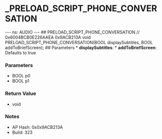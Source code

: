 # _PRELOAD_SCRIPT_PHONE_CONVERSATION

--- ns: AUDIO --- ## PRELOAD_SCRIPT_PHONE_CONVERSATION  // 0x6004BCB0E226AAEA 0x9ACB213A void PRELOAD_SCRIPT_PHONE_CONVERSATION(BOOL displaySubtitles, BOOL addToBriefScreen);   ## Parameters * **displaySubtitles**: * **addToBriefScreen**: Defaults to true

### Parameters
* BOOL p0
* BOOL p1

### Return Value
* void

### Notes
* AP Hash: 0x0x9ACB213A
* Build: 323

